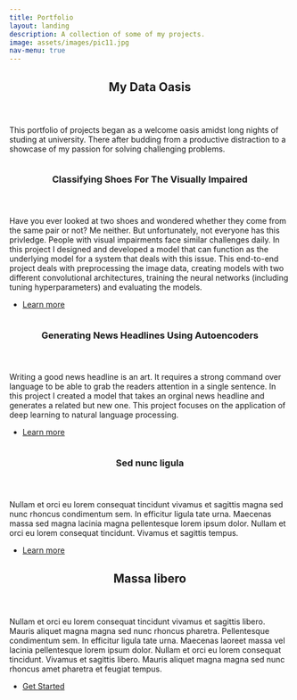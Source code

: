 ```yaml
---
title: Portfolio
layout: landing
description: A collection of some of my projects.
image: assets/images/pic11.jpg
nav-menu: true
---
```



<!-- Main -->
<div id="main">

<!-- One -->
<section id="one">
	<div class="inner">
		<header class="major">
			<h2>My Data Oasis</h2>
		</header>
		<p>This portfolio of projects began as a welcome oasis amidst long nights of studing at university. There after budding from a productive distraction to a showcase of my passion for solving challenging problems.</p>
	</div>
</section>

<!-- Two -->
<section id="two" class="spotlights">
	<section>
		<a href="https://github.com/saihiel/Classifying-Shoe-Pairs" class="image">
			<img src="{% link assets/images/Shoes.jpg %}" alt="" data-position="center center" />
		</a>
		<div class="content">
			<div class="inner">
				<header class="major">
					<h3>Classifying Shoes For The Visually Impaired</h3>
				</header>
				<p>Have you ever looked at two shoes and wondered whether they come from the same pair or not? Me neither. But unfortunately, not everyone has this privledge. People with visual impairments face similar challenges daily. In this project I designed and developed a model that can function as the underlying model for a system that deals with this issue. This end-to-end project deals with preprocessing the image data, creating models with two different convolutional architectures, training the neural networks (including tuning hyperparameters) and evaluating the models.</p>
				<ul class="actions">
					<li><a href="https://github.com/saihiel/Classifying-Shoe-Pairs" class="button">Learn more</a></li>
				</ul>
			</div>
		</div>
	</section>
	<section>
		<a href="https://github.com/saihiel/news_headlines" class="image">
			<img src="{% link assets/images/news_headlines.png %}" alt="" data-position="top center" />
		</a>
		<div class="content">
			<div class="inner">
				<header class="major">
					<h3>Generating News Headlines Using Autoencoders</h3>
				</header>
				<p>Writing a good news headline is an art. It requires a strong command over language to be able to grab the readers attention in a single sentence. In this project I created a model that takes an orginal news headline and generates a related but new one. This project focuses on the application of deep learning to natural language processing.</p>
				<ul class="actions">
					<li><a href="https://github.com/saihiel/news_headlines" class="button">Learn more</a></li>
				</ul>
			</div>
		</div>
	</section>
	<section>
		<a href="generic.html" class="image">
			<img src="{% link assets/images/pic10.jpg %}" alt="" data-position="25% 25%" />
		</a>
		<div class="content">
			<div class="inner">
				<header class="major">
					<h3>Sed nunc ligula</h3>
				</header>
				<p>Nullam et orci eu lorem consequat tincidunt vivamus et sagittis magna sed nunc rhoncus condimentum sem. In efficitur ligula tate urna. Maecenas massa sed magna lacinia magna pellentesque lorem ipsum dolor. Nullam et orci eu lorem consequat tincidunt. Vivamus et sagittis tempus.</p>
				<ul class="actions">
					<li><a href="generic.html" class="button">Learn more</a></li>
				</ul>
			</div>
		</div>
	</section>
</section>

<!-- Three -->
<section id="three">
	<div class="inner">
		<header class="major">
			<h2>Massa libero</h2>
		</header>
		<p>Nullam et orci eu lorem consequat tincidunt vivamus et sagittis libero. Mauris aliquet magna magna sed nunc rhoncus pharetra. Pellentesque condimentum sem. In efficitur ligula tate urna. Maecenas laoreet massa vel lacinia pellentesque lorem ipsum dolor. Nullam et orci eu lorem consequat tincidunt. Vivamus et sagittis libero. Mauris aliquet magna magna sed nunc rhoncus amet pharetra et feugiat tempus.</p>
		<ul class="actions">
			<li><a href="generic.html" class="button next">Get Started</a></li>
		</ul>
	</div>
</section>

</div>
